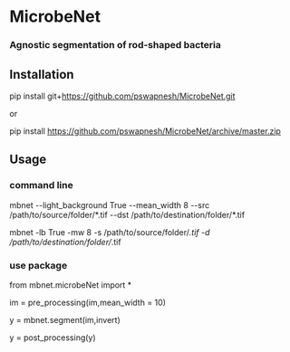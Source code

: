 # MicrobeNet
### Agnostic segmentation of rod-shaped bacteria

## Installation
pip install git+https://github.com/pswapnesh/MicrobeNet.git

or 

pip install https://github.com/pswapnesh/MicrobeNet/archive/master.zip


## Usage
### command line
mbnet --light_background True --mean_width 8 --src /path/to/source/folder/\*.tif --dst /path/to/destination/folder/\*.tif

mbnet -lb True -mw 8 -s /path/to/source/folder/*.tif -d /path/to/destination/folder/*.tif

### use package
from mbnet.microbeNet import *

im = pre_processing(im,mean_width = 10)

y = mbnet.segment(im,invert)

y = post_processing(y)
